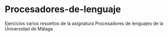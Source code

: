 # Procesadores-de-lenguaje
Ejercicios varios resueltos de la asignatura Procesadores de lenguajes de la Universidad de Málaga
